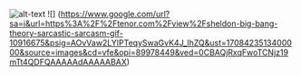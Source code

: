 ![alt-text](https://user-images.githubusercontent.com/74038190/235224431-e8c8c12e-6826-47f1-89fb-2ddad83b3abf.gif)
![] (https://www.google.com/url?sa=i&url=https%3A%2F%2Ftenor.com%2Fview%2Fsheldon-big-bang-theory-sarcastic-sarcasm-gif-10916675&psig=AOvVaw2LYlPTeqySwaGvK4J_lhZQ&ust=1708423513400000&source=images&cd=vfe&opi=89978449&ved=0CBAQjRxqFwoTCNjz19mTt4QDFQAAAAAdAAAAABAX)
